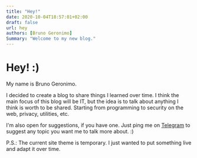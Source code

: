 ```yaml
---
title: "Hey!"
date: 2020-10-04T18:57:01+02:00
draft: false
url: hey
authors: [Bruno Geronimo]
Summary: "Welcome to my new blog."
---
```


# Hey! :)

My name is Bruno Geronimo.

I decided to create a blog to share things I learned over time. I think the main focus of this blog will be IT, but the idea is to talk about anything I think is worth to be shared. Starting from programming to security on the web, privacy, utilities, etc.

I'm also open for suggestions, if you have one. Just ping me on [Telegram](https://t.me/brunogeronimo) to suggest any topic you want me to talk more about. :)

P.S.: The current site theme is temporary. I just wanted to put something live and adapt it over time.